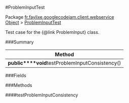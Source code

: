 #ProblemInputTest

Package [fr.faylixe.googlecodejam.client.webservice](nullfr/faylixe/googlecodejam/client/webservice)<br>
[Object]() > [ProblemInputTest]()

Test case for the {@link ProblemInput} class.

###Summary


| Method |
| --- |
| **public****void**testProblemInputConsistency() |

###Fields


###Methods

####testProblemInputConsistency


